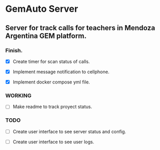 # GemAuto Server
## Server for track calls for teachers in Mendoza Argentina  GEM platform.

### Finish.

- [x] Create timer for scan status of calls.

- [x] Implement message notification to cellphone.

- [x] Implement docker compose yml file.


### WORKING

- [ ] Make readme to track proyect status.

### TODO

- [ ] Create user interface to see server status and config.

- [ ] Create user interface to see user logs.

